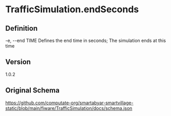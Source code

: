 # TrafficSimulation.endSeconds

## Definition
-e, --end TIME Defines the end time in seconds; The simulation ends at this time

## Version
1.0.2

## Original Schema
https://github.com/computate-org/smartabyar-smartvillage-static/blob/main/fiware/TrafficSimulation/docs/schema.json
